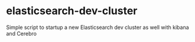 # elasticsearch-dev-cluster
Simple script to startup a new Elasticsearch dev cluster as well with kibana and Cerebro
